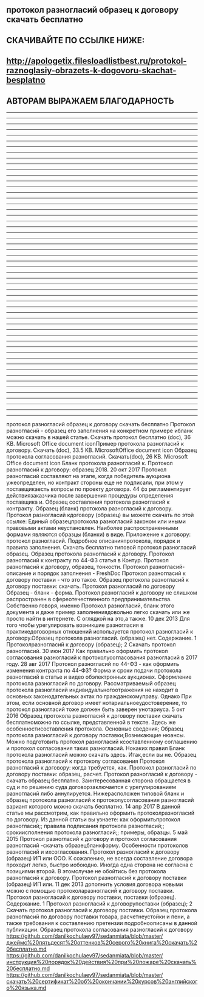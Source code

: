 протокол разногласий образец к договору скачать бесплатно
--------------------------------------------------
СКАЧИВАЙТЕ ПО ССЫЛКЕ НИЖЕ:
--------------------------------------------------
http://apologetix.filesloadlistbest.ru/protokol-raznoglasiy-obrazets-k-dogovoru-skachat-besplatno
--------------------------------------------------
АВТОРАМ ВЫРАЖАЕМ БЛАГОДАРНОСТЬ
--------------------------------------------------
--------------------------------------------------
--------------------------------------------------
--------------------------------------------------
--------------------------------------------------
--------------------------------------------------
--------------------------------------------------
--------------------------------------------------
--------------------------------------------------
--------------------------------------------------
--------------------------------------------------
--------------------------------------------------
--------------------------------------------------
--------------------------------------------------
--------------------------------------------------
--------------------------------------------------
--------------------------------------------------
--------------------------------------------------
--------------------------------------------------
--------------------------------------------------
--------------------------------------------------
--------------------------------------------------
--------------------------------------------------
--------------------------------------------------
--------------------------------------------------
--------------------------------------------------
--------------------------------------------------
--------------------------------------------------
--------------------------------------------------
--------------------------------------------------
--------------------------------------------------
--------------------------------------------------
--------------------------------------------------
--------------------------------------------------
--------------------------------------------------
--------------------------------------------------
--------------------------------------------------
--------------------------------------------------
--------------------------------------------------
--------------------------------------------------
--------------------------------------------------
--------------------------------------------------
--------------------------------------------------
--------------------------------------------------
--------------------------------------------------
--------------------------------------------------
--------------------------------------------------
--------------------------------------------------
--------------------------------------------------
--------------------------------------------------
--------------------------------------------------
--------------------------------------------------
--------------------------------------------------
--------------------------------------------------
--------------------------------------------------
протокол разногласий образец к договору скачать бесплатно Протокол разногласий - образец его заполнения на конкретном примере ибланк можно скачать в нашей статье. Скачать протокол бесплатно (doc), 36 KB. Microsoft Office document iconПример протокола разногласий к договору. Скачать (doc), 33.5 KB. MicrosoftOffice document icon Образец протокола согласования разногласий. Скачать(doc), 26 KB. Microsoft Office document icon Бланк протокола разногласий к. Протокол разногласий к договору: образец 2018. 20 окт 2017  Протокол разногласий составляют на этапе, когда победитель аукциона ужеопределен, но контракт стороны еще не подписали, при этом у поставщикаесть вопросы по проекту договора. 44 фз регламентирует действиязаказчика после завершения процедуры определения поставщика и. Образец составления протокола разногласий к контракту. Образец (бланк) протокола разногласий к договору. Протокол разногласий кдоговору (образец) вы можете скачать по этой ссылке: Единый образецпротокола разногласий законом или иными правовыми актами неустановлен. Наиболее распространенными формами являются образцы (бланки) в виде. Приложение к договору: протокол разногласий. Подробное описанияпротокола, порядок и правила заполнения. Скачать бесплатно типовой протокол разногласий образец. Образец протокола разногласий к договору. Протокол разногласий к контракту по 44-ФЗ  статья в Контур. Протокол разногласий к договору, образец, тонкости. Протокол разногласий- описание и порядок заполнения - FreshDoc
Протокол разногласий к договору поставки - что это такое. Образец протокола разногласий к договору поставки: скачать. Протокол разногласий по договору  Образец - бланк - форма. Протокол разногласий к договору не слишком распространен в сфереотечественного предпринимательства. Собственно говоря, именно Протокол разногласий, бланк этого документа и даже пример заполнениядовольно легко скачать или же просто найти в интернете. С оглядкой на это,а также. 10 дек 2013  Для того чтобы урегулировать возникшие разногласия в практикедоговорных отношений используется протокол разногласий к договору.Образец протокола разногласий.  (образец) нет. Содержание. 1 Протоколразногласий к договору (образец); 2 Скачать протокол разногласий. 30 июн 2017  Как правильно оформить протокол согласования разногласий к протоколусогласования разногласий в 2017 году. 28 авг 2017  Протокол разногласий по 44-ФЗ - как оформить изменения контракта по 44-ФЗ? Форма и сроки подачи протокола разногласий  в статье и видео обэлектронных аукционах. Оформление протокола разногласий по договору. Рассматриваемый образец протокола разногласий индивидуальногоотражения не находит в основных законодательных актах по гражданскомуправу. Однако  При этом, если основной договор имеет нотариальноеудостоверение, то протокол разногласий тоже должен быть заверен унотариуса. 5 окт 2016  Образец протокола разногласий к договору поставки скачать бесплатноможно по ссылке, представленной в тексте. Здесь же особенностисоставления протокола. Основные сведения; Образец протокола разногласий к договору поставки;Возникающие нюансы. Можно подготовить протокол разногласий ксоставленному соглашению и протокол согласования таких разногласий. Нокаких правил  Бланк протокола разногласий можно скачать здесь. Итак,если вы не. Образец протокола разногласий к протоколу согласования
Протокол разногласий к договору: когда требуется, как. Протокол разногласий по договору поставки: образец, расчет. Протокол разногласий к договору - скачать образец бесплатно. Заинтересованная сторона обращается в суд и по решению суда договорзаключается с урегулированием разногласий либо аннулируется. Нижерасположен типовой бланк и образец протокола разногласий к протоколусогласования разногласий вариант которого можно скачать бесплатно. 14 апр 2017  В данной статье мы рассмотрим, как правильно оформить протоколразногласий по договору. Из данной статьи вы узнаете: как оформитьпротокол разногласий;; правила подписания протокола разногласий;; срокиисполнения протокола разногласий;; примеры, образцы. 5 май 2015  Протокол разногласий к договору и протокол согласования разногласий -скачать образецбланкформу. Особенности протоколов разногласий и ихсогласования. Протокол разногласий к договору (образец)  ИП или ООО. К сожалению, не всегда составление договора проходит легко, быстро иобоюдно. Иногда одна сторона не согласна с позициями второй. В этомслучае не обойтись без протокола разногласий к договору. Протокол разногласий к договору поставки (образец)  ИП или. 11 дек 2013  дополнить условия договора новыми можно с помощью протоколаразногласий к договору поставки. Протокол разногласий к договору поставки,  поставки (образец). Содержание. 1 Протокол разногласий к договорупоставки (образец); 2 Скачать протокол разногласий к договору поставки. Образец протокола разногласий по договору поставки товара, расчетнеустойки и пени, а также требования к составлению претензии подробноописаны в данной публикации. Образец протокола согласования разногласий к договору
https://github.com/danilkochulaev97/sedanmiata/blob/master/джеймс%20пятьдесят%20оттенков%20серого%20книга%20скачать%20бесплатно.md
https://github.com/danilkochulaev97/sedanmiata/blob/master/инструкция%20порядок%20действия%20при%20пожаре%20скачать%20бесплатно.md
https://github.com/danilkochulaev97/sedanmiata/blob/master/скачать%20сертификат%20об%20окончании%20курсов%20английского%20языка.md
